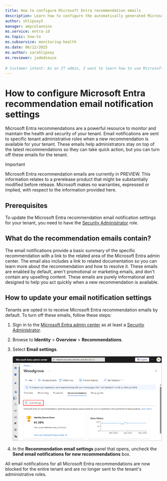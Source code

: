 ```yaml
---
title: How to configure Microsoft Entra recommendation emails
description: Learn how to configure the automatically generated Microsoft Entra recommendation email notification settings for your tenant.
author: shlipsey3
manager: amycolannino
ms.service: entra-id
ms.topic: how-to
ms.subservice: monitoring-health
ms.date: 06/12/2025
ms.author: sarahlipsey
ms.reviewer: jadedsouza

# Customer intent: As an IT admin, I want to learn how to use Microsoft Entra recommendations to monitor and improve the health of my tenant.
---
```


# How to configure Microsoft Entra recommendation email notification settings

Microsoft Entra recommendations are a powerful resource to monitor and maintain the health and security of your tenant. Email notifications are sent to specific tenant administrative roles when a new recommendation is available for your tenant. These emails help administrators stay on top of the latest recommendations so they can take quick action, but you can turn off these emails for the tenant.

> [!IMPORTANT]
> Microsoft Entra recommendation emails are currently in PREVIEW.
> This information relates to a prerelease product that might be substantially modified before release. Microsoft makes no warranties, expressed or implied, with respect to the information provided here.

## Prerequisites

To update the Microsoft Entra recommendation email notification settings for your tenant, you need to have the [Security Administrator](../role-based-access-control/permissions-reference.md#security-administrator) role.

## What do the recommendation emails contain?

The email notifications provide a basic summary of the specific recommendation with a link to the related area of the Microsoft Entra admin center. The email also includes a link to related documentation so you can learn more about the recommendation and how to resolve it. These emails are enabled by default, aren't promotional or marketing emails, and don't contain any upselling content. These emails are purely informational and designed to help you act quickly when a new recommendation is available.

## How to update your email notification settings

Tenants are opted in to receive Microsoft Entra recommendation emails by default. To turn off these emails, follow these steps:

1. Sign in to the [Microsoft Entra admin center](https://entra.microsoft.com) as at least a [Security Administrator](../role-based-access-control/permissions-reference.md#security-administrator).
1. Browse to **Identity** > **Overview** > **Recommendations**.
1. Select **Email settings**.

    ![Screenshot of the recommendations page with the email settings button highlighted.](media/howto-configure-recommendation-email-notifications/recommendation-email-settings.png)

1. In the **Recommendation email settings** panel that opens, uncheck the **Send email notifications for new recommendations** box.

All email notifications for all Microsoft Entra recommendations are now blocked for the entire tenant and are no longer sent to the tenant's administrative roles.